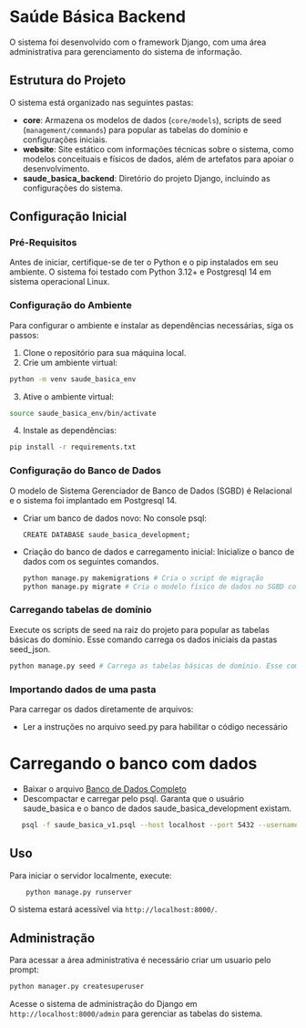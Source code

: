 # Saúde Básica Backend

O sistema foi desenvolvido com o framework Django, com uma área administrativa para gerenciamento do sistema de
informação.

## Estrutura do Projeto

O sistema está organizado nas seguintes pastas:

- **core**: Armazena os modelos de dados (`core/models`), scripts de seed (`management/commands`) para popular as
  tabelas do domínio e configurações iniciais.
- **website**: Site estático com informações técnicas sobre o sistema, como modelos conceituais e físicos de
  dados, além de artefatos para apoiar o desenvolvimento.
- **saude_basica_backend**: Diretório do projeto Django, incluindo as configurações do sistema.

## Configuração Inicial

### Pré-Requisitos

Antes de iniciar, certifique-se de ter o Python e o pip instalados em seu ambiente. O sistema foi testado com Python
3.12+ e Postgresql 14 em sistema operacional Linux.


### Configuração do Ambiente

Para configurar o ambiente e instalar as dependências necessárias, siga os passos:

1. Clone o repositório para sua máquina local.
2. Crie um ambiente virtual:

```bash
python -m venv saude_basica_env
```

3. Ative o ambiente virtual:

```bash
source saude_basica_env/bin/activate
```

4. Instale as dependências:

```bash
pip install -r requirements.txt
```

### Configuração do Banco de Dados

O modelo de Sistema Gerenciador de Banco de Dados (SGBD) é Relacional e o sistema foi implantado em Postgresql 14.

- Criar um banco de dados novo:
  No console psql:
    ```postgresql
    CREATE DATABASE saude_basica_development;
    ```

- Criação do banco de dados e carregamento inicial: Inicialize o banco de dados com os seguintes comandos.

    ```bash
    python manage.py makemigrations # Cria o script de migração
    python manage.py migrate # Cria o modelo físico de dados no SGBD configurado
    ```

### Carregando tabelas de domínio

Execute os scripts de seed na raiz do projeto para popular as tabelas básicas do domínio. Esse comando carrega os dados
iniciais da pastas seed_json.

```bash
python manage.py seed # Carrega as tabelas básicas de domínio. Esse comando não carrega os dados
```

### Importando dados de uma pasta
Para carregar os dados diretamente de arquivos:
- Ler a instruções no arquivo seed.py para habilitar o código necessário

# Carregando o banco com dados

- Baixar o arquivo [Banco de Dados Completo](https://dlab-public-files.s3.us-east-2.amazonaws.com/saude_basica_v1.psql.zip)
- Descompactar e carregar pelo psql. Garanta que o usuário saude_basica e o banco de dados saude_basica_development
  existam.

```bash
   psql -f saude_basica_v1.psql --host localhost --port 5432 --username saude_basica --password --dbname saude_basica_development
```

## Uso

Para iniciar o servidor localmente, execute:

```bash
    python manage.py runserver
```

O sistema estará acessível via `http://localhost:8000/`.

## Administração

Para acessar a área administrativa é necessário criar um usuario pelo prompt:

```bash
python manager.py createsuperuser
```

Acesse o sistema de administração do Django em `http://localhost:8000/admin` para gerenciar as tabelas do sistema.
